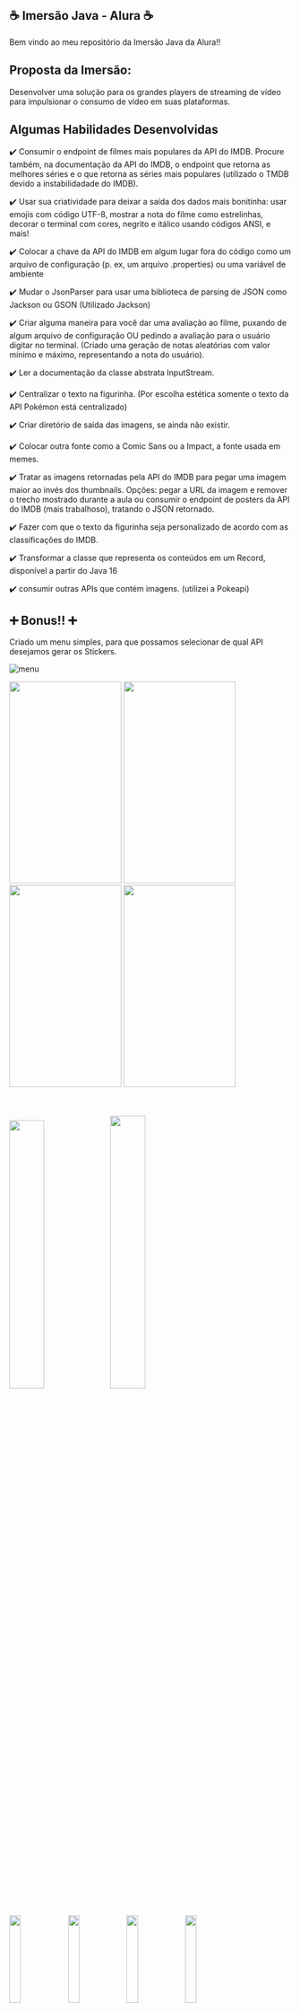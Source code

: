 ## :coffee: Imersão Java  - Alura :coffee:

Bem vindo ao meu repositório da Imersão Java da Alura!!

## Proposta da Imersão:

Desenvolver uma solução para os grandes players de streaming de vídeo para impulsionar o consumo de vídeo em suas plataformas.


## Algumas Habilidades Desenvolvidas

:heavy_check_mark: Consumir o endpoint de filmes mais populares da API do IMDB. Procure também, na documentação da API do IMDB, o endpoint que retorna as melhores séries e o que retorna as séries mais populares (utilizado o TMDB devido a instabilidadade do IMDB).

:heavy_check_mark: Usar sua criatividade para deixar a saída dos dados mais bonitinha: usar emojis com código UTF-8, mostrar a nota do filme como estrelinhas, decorar o terminal com cores, negrito e itálico usando códigos ANSI, e mais!

:heavy_check_mark: Colocar a chave da API do IMDB em algum lugar fora do código como um arquivo de configuração (p. ex, um arquivo .properties) ou uma variável de ambiente

:heavy_check_mark: Mudar o JsonParser para usar uma biblioteca de parsing de JSON como Jackson ou GSON (Utilizado Jackson)

:heavy_check_mark: Criar alguma maneira para você dar uma avaliação ao filme, puxando de algum arquivo de configuração OU pedindo a avaliação para o usuário digitar no terminal. (Criado uma geração de notas aleatórias com valor mínimo e máximo, representando a nota do usuário).

:heavy_check_mark: Ler a documentação da classe abstrata InputStream.

:heavy_check_mark: Centralizar o texto na figurinha. (Por escolha estética somente o texto da API Pokémon está centralizado)

:heavy_check_mark: Criar diretório de saída das imagens, se ainda não existir.

:heavy_check_mark: Colocar outra fonte como a Comic Sans ou a Impact, a fonte usada em memes.

:heavy_check_mark: Tratar as imagens retornadas pela API do IMDB para pegar uma imagem maior ao invés dos thumbnails. Opções: pegar a URL da imagem e remover o trecho mostrado durante a aula ou consumir o endpoint de posters da API do IMDB (mais trabalhoso), tratando o JSON retornado.

:heavy_check_mark: Fazer com que o texto da figurinha seja personalizado de acordo com as classificações do IMDB.

:heavy_check_mark: Transformar a classe que representa os conteúdos em um Record, disponível a partir do Java 16

:heavy_check_mark: consumir outras APIs que contém imagens. (utilizei a Pokeapi)

## :heavy_plus_sign: Bonus!! :heavy_plus_sign:

Criado um menu simples, para que possamos selecionar de qual API desejamos gerar os Stickers.

![menu](https://user-images.githubusercontent.com/102889694/182528210-43a7b0c1-4b47-4ccd-92cc-614a5806bfcc.JPG)


<img src="https://user-images.githubusercontent.com/102889694/182524689-8bf9f095-1412-4194-a456-6186b07c47a7.png" height = "360px" width = "200px" /> <img src="https://user-images.githubusercontent.com/102889694/182524670-e1ab7769-2cc8-4949-8ebc-69da9c973a90.png" height = "360px" width = "200px" /> <img src = "https://user-images.githubusercontent.com/102889694/182526607-e26d5b0a-a3ca-45c8-8662-07a453ba95f7.png" height = "360px" width = "200px" /> <img src = "https://user-images.githubusercontent.com/102889694/182526752-38c9a51d-7626-4a63-94d9-8e49060c3e19.png" height = "360px" width = "200px" />


<br/><br/><img src = "https://user-images.githubusercontent.com/102889694/182526276-89927603-cbe4-4b39-873a-bdaf8e70ae9f.png" height = "35%" width = "35%" /> <img src = "https://user-images.githubusercontent.com/102889694/182527165-dc6816d3-5b18-4945-800e-0c67a7dbbf85.png" height = "35.3%" width = "35.3%" />

<br/><br/><img src = "https://user-images.githubusercontent.com/102889694/182527702-92683c32-5be4-4524-9244-2966f985d135.png" height = "20%" width = "20%" /> <img src = "https://user-images.githubusercontent.com/102889694/182527739-67576789-ea50-42b2-9dd0-a31f0dfb8972.png" height = "20%" width = "20%" /> <img src = "https://user-images.githubusercontent.com/102889694/182527751-c8274106-e17b-4e9a-96d5-39200e108972.png" height = "20%" width = "20%" /> <img src = "https://user-images.githubusercontent.com/102889694/182527767-cce7b840-d3a2-4162-bcd8-f8a474c08c47.png" height = "20%" width = "20%" />


## Linguagens e Ferramentas utilizados 🛠️
<img src="https://cdn.jsdelivr.net/gh/devicons/devicon/icons/java/java-original-wordmark.svg" height="5%" width="5%" />  <img src="https://cdn.jsdelivr.net/gh/devicons/devicon/icons/vscode/vscode-original.svg" height="4%" width="4%" />

## Autor
| [<img src="https://avatars.githubusercontent.com/u/102889694?v=4" width=115><br><sub>Newton Ambrizzi</sub>](https://github.com/NewtonAmbrizzi) |
| :---: |
